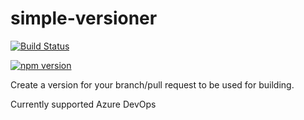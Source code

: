 # simple-versioner

[![Build Status](https://hvdb.visualstudio.com/simple-versioner/_apis/build/status/hvdb.simple-versioner?branchName=master)](https://hvdb.visualstudio.com/simple-versioner/_build/latest?definitionId=1&branchName=master)

[![npm version](https://badge.fury.io/js/simple-versioner.svg)](https://badge.fury.io/js/simple-versioner)

Create a version for your branch/pull request to be used for building.  

Currently supported Azure DevOps
